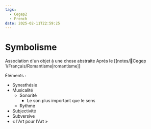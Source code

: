 ```yaml
---
tags:
  - Cegep2
  - French
date: 2025-02-11T22:59:25
---
```


# Symbolisme

Association d'un objet à une chose abstraite
Après le [[notes/📕Cegep 1/Français/Romantisme|romantisme]]

Éléments :

- Synesthésie
- Musicalité
	- Sonorité
		- Le son plus important que le sens
	- Rythme
- Subjectivité
- Subversive
- « l'Art pour l'Art »
